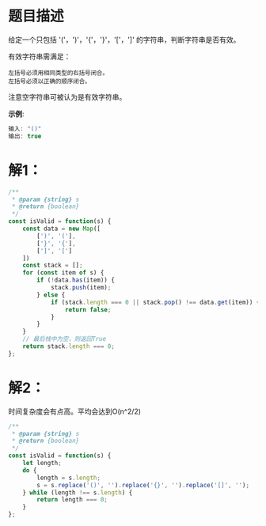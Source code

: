 # 题目描述

给定一个只包括 '('，')'，'{'，'}'，'['，']' 的字符串，判断字符串是否有效。

有效字符串需满足：

    左括号必须用相同类型的右括号闭合。
    左括号必须以正确的顺序闭合。

注意空字符串可被认为是有效字符串。

**示例**:

``` c
输入: "()"
输出: true
```

# 解1：

``` js
/**
 * @param {string} s
 * @return {boolean}
 */
const isValid = function(s) {
    const data = new Map([
        [')', '('],
        ['}', '{'],
        [']', '[']
    ])
    const stack = [];
    for (const item of s) {
        if (!data.has(item)) {
            stack.push(item);
        } else {
            if (stack.length === 0 || stack.pop() !== data.get(item)) {
                return false;
            }
        }
    }
    // 最后栈中为空，则返回True
    return stack.length === 0;
};
```

# 解2：

时间复杂度会有点高。平均会达到O(n^2/2)

``` js
/**
 * @param {string} s
 * @return {boolean}
 */
const isValid = function(s) {
    let length;
    do {
        length = s.length;
        s = s.replace('()', '').replace('{}', '').replace('[]', '');
    } while (length !== s.length) {
        return length === 0;
    }
};
```

